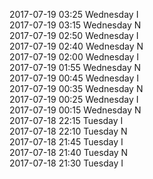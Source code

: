 2017-07-19 03:25 Wednesday  I  
2017-07-19 03:15 Wednesday  N  
2017-07-19 02:50 Wednesday  I  
2017-07-19 02:40 Wednesday  N  
2017-07-19 02:00 Wednesday  I  
2017-07-19 01:55 Wednesday  N  
2017-07-19 00:45 Wednesday  I  
2017-07-19 00:35 Wednesday  N  
2017-07-19 00:25 Wednesday  I  
2017-07-19 00:15 Wednesday  N  
2017-07-18 22:15 Tuesday  I  
2017-07-18 22:10 Tuesday  N  
2017-07-18 21:45 Tuesday  I  
2017-07-18 21:40 Tuesday  N  
2017-07-18 21:30 Tuesday  I  
